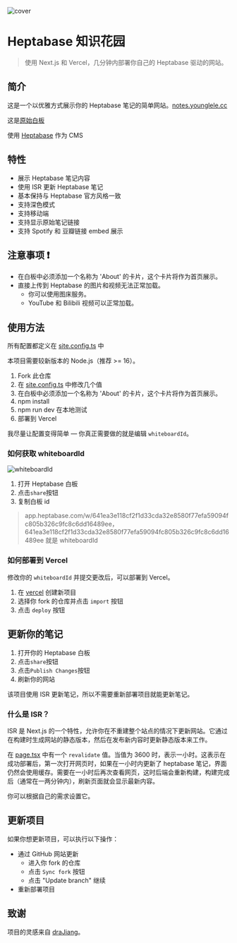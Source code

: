 ![cover](https://3aed3bd.webp.li/202502240819547.png)

# Heptabase 知识花园

> 使用 Next.js 和 Vercel，几分钟内部署你自己的 Heptabase 驱动的网站。

## 简介

这是一个以优雅方式展示你的 Heptabase 笔记的简单网站。[notes.younglele.cc](https://notes.yanglele.cc)

这是[原始白板](https://app.heptabase.com/w/641ea3e118cf2f1d33cda32e8580f77efa59094fc805b326c9fc8c6dd16489ee)

使用 [Heptabase](https://heptabase.com/) 作为 CMS

## 特性

- 展示 Heptabase 笔记内容
- 使用 ISR 更新 Heptabase 笔记
- 基本保持与 Heptabase 官方风格一致
- 支持深色模式
- 支持移动端
- 支持显示原始笔记链接
- 支持 Spotify 和 豆瓣链接 embed 展示

## 注意事项 ❗

- 在白板中必须添加一个名称为 'About' 的卡片，这个卡片将作为首页展示。
- 直接上传到 Heptabase 的图片和视频无法正常加载。
  - 你可以使用图床服务。
  - YouTube 和 Bilibili 视频可以正常加载。

## 使用方法

所有配置都定义在 [site.config.ts](https://github.com/youngle316/heptabase_garden/blob/main/site.config.ts) 中

本项目需要较新版本的 Node.js（推荐 >= 16）。

1. Fork 此仓库
2. 在 [site.config.ts](https://github.com/youngle316/heptabase_garden/blob/main/site.config.ts) 中修改几个值
3. 在白板中必须添加一个名称为 'About' 的卡片，这个卡片将作为首页展示。
4. npm install
5. npm run dev 在本地测试
6. 部署到 Vercel

我尽量让配置变得简单 — 你真正需要做的就是编辑 `whiteboardId`。

### 如何获取 whiteboardId

![whiteboardId](https://3aed3bd.webp.li/202412301210513.png)

1. 打开 Heptabase 白板
2. 点击`share`按钮
3. 复制白板 id

> app.heptabase.com/w/641ea3e118cf2f1d33cda32e8580f77efa59094fc805b326c9fc8c6dd16489ee，641ea3e118cf2f1d33cda32e8580f77efa59094fc805b326c9fc8c6dd16489ee 就是 whiteboardId

### 如何部署到 Vercel

修改你的 `whiteboardId` 并提交更改后，可以部署到 Vercel。

1. 在 [vercel](https://vercel.com/) 创建新项目
2. 选择你 fork 的仓库并点击 `import` 按钮
3. 点击 `deploy` 按钮

## 更新你的笔记

1. 打开你的 Heptabase 白板
2. 点击`share`按钮
3. 点击`Publish Changes`按钮
4. 刷新你的网站

该项目使用 ISR 更新笔记，所以不需要重新部署项目就能更新笔记。

### 什么是 ISR？

ISR 是 Next.js 的一个特性，允许你在不重建整个站点的情况下更新网站。它通过在构建时生成网站的静态版本，然后在发布新内容时更新静态版本来工作。

在 [page.tsx](https://github.com/youngle316/heptabase_garden/blob/main/app/page.tsx) 中有一个 `revalidate` 值。当值为 3600 时，表示一小时。这表示在成功部署后，第一次打开网页时，如果在一小时内更新了 heptabase 笔记，界面仍然会使用缓存。需要在一小时后再次查看网页，这时后端会重新构建，构建完成后（通常在一两分钟内），刷新页面就会显示最新内容。

你可以根据自己的需求设置它。

## 更新项目

如果你想更新项目，可以执行以下操作：

- 通过 GitHub 网站更新
  - 进入你 fork 的仓库
  - 点击 `Sync fork` 按钮
  - 点击 "Update branch" 继续
- 重新部署项目

## 致谢

项目的灵感来自 [draJiang](https://github.com/draJiang)。
